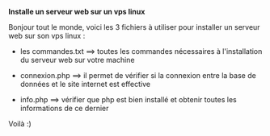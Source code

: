 **Installe un serveur web sur un vps linux**

Bonjour tout le monde, voici les 3 fichiers à utiliser pour installer un serveur web sur son vps linux :

- les commandes.txt ==> toutes les commandes nécessaires à l'installation du serveur web sur votre machine

- connexion.php ==> il permet de vérifier si la connexion entre la base de données et le site internet est effective

- info.php ==> vérifier que php est bien installé et obtenir toutes les informations de ce dernier

Voilà :)

